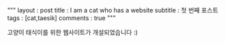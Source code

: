 """
layout : post
title : I am a cat who has a website
subtitle : 첫 번째 포스트
tags : [cat,taesik]
comments : true
"""

고양이 태식이를 위한 웹사이트가 개설되었습니다 :)
